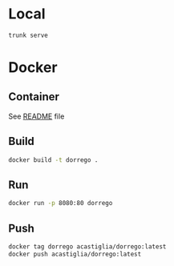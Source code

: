 # Local
```bash
trunk serve
```

# Docker

## Container
See [README](docker/README.md) file

## Build
```bash
docker build -t dorrego .
```

## Run
```bash
docker run -p 8080:80 dorrego
```

## Push
```bash
docker tag dorrego acastiglia/dorrego:latest
docker push acastiglia/dorrego:latest
```